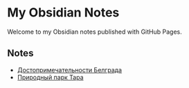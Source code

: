 # My Obsidian Notes

Welcome to my Obsidian notes published with GitHub Pages.

## Notes

- [Достопримечательности Белграда](%D0%94%D0%BE%D1%81%D1%82%D0%BE%D0%BF%D1%80%D0%B8%D0%BC%D0%B5%D1%87%D0%B0%D1%82%D0%B5%D0%BB%D1%8C%D0%BD%D0%BE%D1%81%D1%82%D0%B8%20%D0%91%D0%B5%D0%BB%D0%B3%D1%80%D0%B0%D0%B4%D0%B0.md)
- [Природный парк Тара](%D0%9F%D1%80%D0%B8%D1%80%D0%BE%D0%B4%D0%BD%D1%8B%D0%B8%CC%86%20%D0%BF%D0%B0%D1%80%D0%BA%20%D0%A2%D0%B0%D1%80%D0%B0.md)
